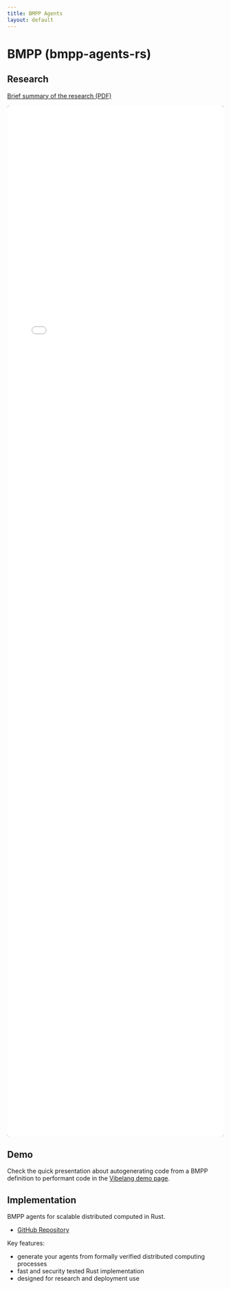 ```yaml
---
title: BMPP Agents
layout: default
---
```


# BMPP (bmpp-agents-rs)

## Research

[Brief summary of the research (PDF)](/assets/2025-agentic-slides.pdf)

<embed src="/assets/2025-agentic-slides.pdf" type="application/pdf"
       style="width:100%; min-height:60vh; background:#111; border-radius:6px; box-sizing:border-box;" />


## Demo

Check the quick presentation about autogenerating code from a BMPP definition to performant code in the [Vibelang demo page](/bmpp).

## Implementation

BMPP agents for scalable distributed computed in Rust.
- [GitHub Repository](https://github.com/Mec-iS/bmpp-agents-rs)

Key features:
- generate your agents from formally verified distributed computing processes
- fast and security tested Rust implementation
- designed for research and deployment use
